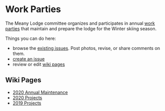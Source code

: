 # Work Parties

The Meany Lodge committee organizes and participates in annual [work parties](https://meanylodge.github.io/Work-Parties) that maintain and prepare the lodge for the Winter skiing season.

Things you can do here:

- browse the [existing issues](https://github.com/MeanyLodge/Committee/issues). Post photos, revise, or share comments on them.
- [create an issue](https://github.com/MeanyLodge/Committee/issues/new)
- review or edit [wiki pages](https://github.com/MeanyLodge/Committee/wiki)

## Wiki Pages
- [2020 Annual Maintenance](https://github.com/MeanyLodge/Committee/wiki/2020-Annual-Maintenance)
- [2020 Projects](https://github.com/MeanyLodge/Committee/wiki/2020-Projects)
- [2019 Projects](https://github.com/MeanyLodge/Committee/wiki/2019-Projects)
